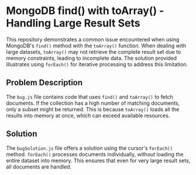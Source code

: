 # MongoDB find() with toArray() - Handling Large Result Sets

This repository demonstrates a common issue encountered when using MongoDB's `find()` method with the `toArray()` function.  When dealing with large datasets, `toArray()` may not retrieve the complete result set due to memory constraints, leading to incomplete data. The solution provided illustrates using `forEach()` for iterative processing to address this limitation.

## Problem Description

The `bug.js` file contains code that uses `find()` and `toArray()` to fetch documents.  If the collection has a high number of matching documents, only a subset might be returned. This is because `toArray()` loads all the results into memory at once, which can exceed available resources.

## Solution

The `bugSolution.js` file offers a solution using the cursor's `forEach()` method.  `forEach()` processes documents individually, without loading the entire dataset into memory. This ensures that even for very large result sets, all documents are handled.